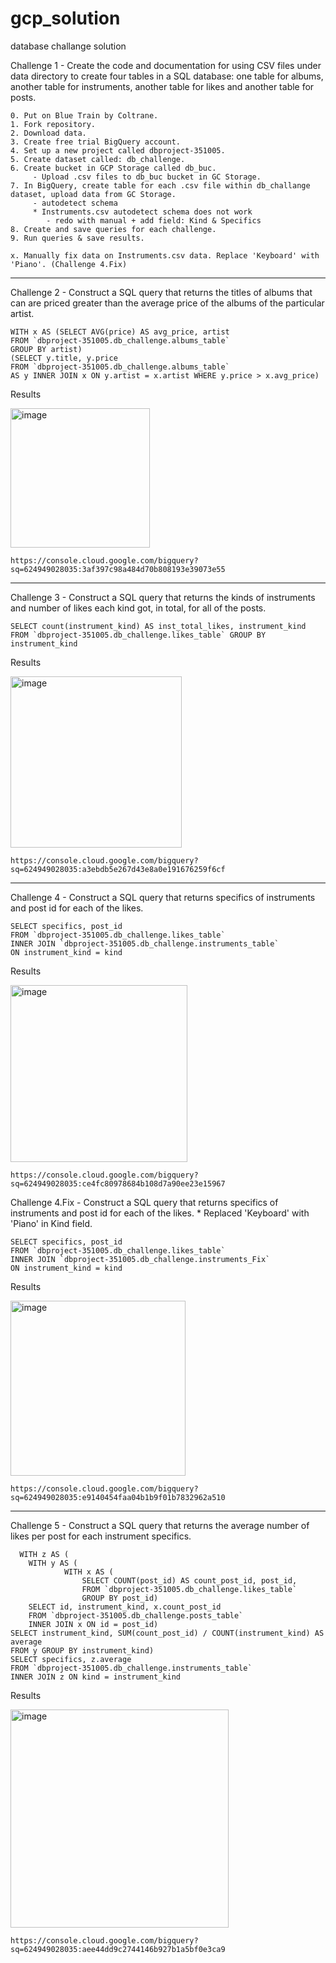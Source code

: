 # gcp_solution
database challange solution

Challenge 1 - Create the code and documentation for using CSV files under data directory to create four tables in a SQL database: one table for albums, another table for instruments, another table for likes and another table for posts.

	0. Put on Blue Train by Coltrane.
	1. Fork repository.
	2. Download data.
	3. Create free trial BigQuery account.
	4. Set up a new project called dbproject-351005.
	5. Create dataset called: db_challenge.
	6. Create bucket in GCP Storage called db_buc.
		 - Upload .csv files to db_buc bucket in GC Storage.
	7. In BigQuery, create table for each .csv file within db_challange dataset, upload data from GC Storage.
		 - autodetect schema
		 * Instruments.csv autodetect schema does not work
		  	- redo with manual + add field: Kind & Specifics
	8. Create and save queries for each challenge.
	9. Run queries & save results.

	x. Manually fix data on Instruments.csv data. Replace 'Keyboard' with 'Piano'. (Challenge 4.Fix)


--------------------------------------------------------------------------------------

Challenge 2 - Construct a SQL query that returns the titles of albums that can are priced greater than the average price of the albums of the particular artist.

    WITH x AS (SELECT AVG(price) AS avg_price, artist 
    FROM `dbproject-351005.db_challenge.albums_table`
    GROUP BY artist)
    (SELECT y.title, y.price
    FROM `dbproject-351005.db_challenge.albums_table`
    AS y INNER JOIN x ON y.artist = x.artist WHERE y.price > x.avg_price)
	
  Results
  
<img width="223" alt="image" src="https://user-images.githubusercontent.com/68199057/170037040-1fd459fb-6fca-46b7-b6ab-e3b3a2d4c5cc.png">

    https://console.cloud.google.com/bigquery?sq=624949028035:3af397c98a484d70b808193e39073e55
--------------------------------------------------------------------------------------

Challenge 3 - Construct a SQL query that returns the kinds of instruments and number of likes each kind got, in total, for all of the posts.

	SELECT count(instrument_kind) AS inst_total_likes, instrument_kind
	FROM `dbproject-351005.db_challenge.likes_table` GROUP BY instrument_kind
	  
  Results
  
<img width="274" alt="image" src="https://user-images.githubusercontent.com/68199057/170037549-5e474a77-01c1-450c-a301-84b1d48cab29.png">

    https://console.cloud.google.com/bigquery?sq=624949028035:a3ebdb5e267d43e8a0e191676259f6cf
--------------------------------------------------------------------------------------

Challenge 4 - Construct a SQL query that returns specifics of instruments and post id for each of the likes.
   
    SELECT specifics, post_id
    FROM `dbproject-351005.db_challenge.likes_table` 
    INNER JOIN `dbproject-351005.db_challenge.instruments_table`  
    ON instrument_kind = kind
	
  Results	
  
<img width="283" alt="image" src="https://user-images.githubusercontent.com/68199057/170037487-d955f1b5-1da7-41e8-ad65-0be4a585a368.png">

    https://console.cloud.google.com/bigquery?sq=624949028035:ce4fc80978684b108d7a90ee23e15967

Challenge 4.Fix - Construct a SQL query that returns specifics of instruments and post id for each of the likes.
	* Replaced 'Keyboard' with 'Piano' in Kind field.
		
    SELECT specifics, post_id
    FROM `dbproject-351005.db_challenge.likes_table` 
    INNER JOIN `dbproject-351005.db_challenge.instruments_Fix`  
    ON instrument_kind = kind
	
  Results
  
<img width="280" alt="image" src="https://user-images.githubusercontent.com/68199057/170037361-f2376a1a-3856-4f01-941e-f5ff8d3bad86.png">

    https://console.cloud.google.com/bigquery?sq=624949028035:e9140454faa04b1b9f01b7832962a510

--------------------------------------------------------------------------------------

Challenge 5 - Construct a SQL query that returns the average number of likes per post for each instrument specifics.

	  WITH z AS (
  		WITH y AS (
    			WITH x AS (
      				SELECT COUNT(post_id) AS count_post_id, post_id, 
      				FROM `dbproject-351005.db_challenge.likes_table` 
      				GROUP BY post_id) 
  		SELECT id, instrument_kind, x.count_post_id
 		FROM `dbproject-351005.db_challenge.posts_table` 
  		INNER JOIN x ON id = post_id) 
	SELECT instrument_kind, SUM(count_post_id) / COUNT(instrument_kind) AS average 
	FROM y GROUP BY instrument_kind)
	SELECT specifics, z.average
	FROM `dbproject-351005.db_challenge.instruments_table`
	INNER JOIN z ON kind = instrument_kind

  Results
  
<img width="349" alt="image" src="https://user-images.githubusercontent.com/68199057/170037260-58df8c9c-b35c-4d0f-a808-47a050836a56.png">

    https://console.cloud.google.com/bigquery?sq=624949028035:aee44dd9c2744146b927b1a5bf0e3ca9
